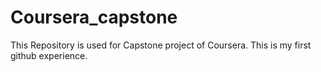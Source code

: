 # Coursera_capstone
This Repository is used for Capstone project of Coursera.
This is my first github experience.

